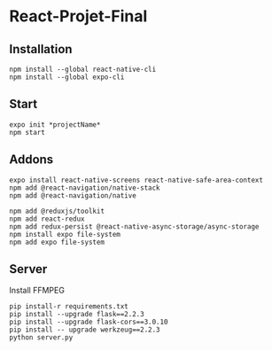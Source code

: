 # React-Projet-Final

## Installation
```batch
npm install --global react-native-cli
npm install --global expo-cli
```

## Start
```batch
expo init *projectName*
npm start
```

## Addons
```batch
expo install react-native-screens react-native-safe-area-context
npm add @react-navigation/native-stack
npm add @react-navigation/native

npm add @reduxjs/toolkit
npm add react-redux
npm add redux-persist @react-native-async-storage/async-storage
npm install expo file-system
npm add expo file-system
```


## Server
Install FFMPEG

```batch
pip install-r requirements.txt
pip install --upgrade flask==2.2.3
pip install --upgrade flask-cors==3.0.10
pip install -- upgrade werkzeug==2.2.3
python server.py
```